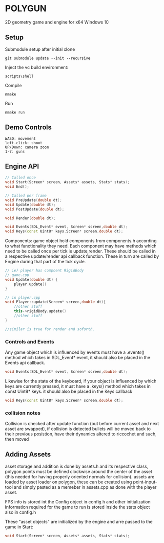 # POLYGUN
2D geometry game and engine for x64 Windows 10

## Setup
Submodule setup after initial clone

    git submodule update --init --recursive

Inject the vc build environment:

    scripts\shell

Compile

    nmake 

Run

    nmake run 

## Demo Controls

    WASD: movement
    left-click: shoot
    UP/Down: camera zoom
    1-7: guns

## Engine API
```c++
// Called once
void Start(Screen* screen, Assets* assets, Stats* stats);
void End();

// Called per frame
void PreUpdate(double dt);
void Update(double dt);
void PostUpdate(double dt);

void Render(double dt);

void Events(SDL_Event* event, Screen* screen,double dt);
void Keys(const Uint8* keys,Screen* screen,double dt);
```
Components:
game object hold components from components.h according to what functionality they need. Each component may have methods which need to be called once per tick ie update,render. These should be called in a respective update/render api callback function. These in turn are called by Engine during that part of the tick cycle.
```c++
// ie) player has compoent RigidBody
// game.cpp
void Update(double dt) {
    player.update()
}

// in player.cpp
void Player::update(Screen* screen,double dt){
    //other stuff
    this->rigidBody.update()
    //other stuff
}

//similar is true for render and soforth.
```
### Controls and Events
Any game object which is influenced by events must have a .events() method which takes in SDL_Event* event, it should also be placed in the Events api callback.
```c++
void Events(SDL_Event* event, Screen* screen,double dt);
```
Likewise for the state of the keyboard, if your object is influenced by which keys are currently pressed, it must have a .keys() method which takes in const Uint8* keys. it should also be placed in the Keys callback
```c++
void Keys(const Uint8* keys,Screen* screen,double dt);
```

### collision notes
Collision is checked after update function (but before current asset and next asset are swapped), if collision is detected bullets will be moved back to their previous posistion, have  their dynamics altered to riccochet and such, then moved


## Adding Assets
asset storage and addition is done by assets.h and its respective class, polygon points must be defined clockwise
around the center of the asset (this needed for having properly oriented normals for collision). assets are loaded 
by asset loader on polygon, these can be created using point-input-tool and simply pasted as a memeber in assets.cpp as done with the player asset.

FPS info is stored int the Config object in config.h and other initialization information required for the game to run is stored inside the stats object also in config.h

These "asset objects" are initialized by the engine and arre passed to the game in Start:
```c++
void Start(Screen* screen, Assets* assets, Stats* stats);
```
